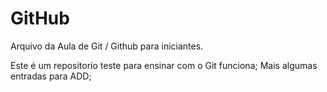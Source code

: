 # GitHub

Arquivo da Aula de Git / Github para iniciantes.

Este é um repositorio teste para ensinar com o Git funciona;
Mais algumas entradas para ADD;
